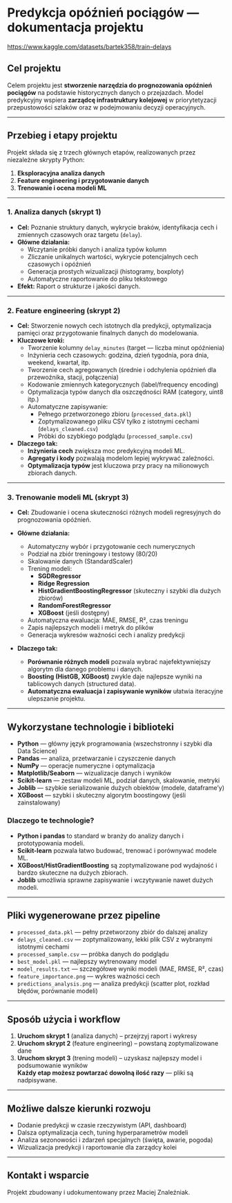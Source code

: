 # Predykcja opóźnień pociągów — dokumentacja projektu
https://www.kaggle.com/datasets/bartek358/train-delays
## Cel projektu

Celem projektu jest **stworzenie narzędzia do prognozowania opóźnień pociągów** na podstawie historycznych danych o przejazdach. Model predykcyjny wspiera **zarządcę infrastruktury kolejowej** w priorytetyzacji przepustowości szlaków oraz w podejmowaniu decyzji operacyjnych.

---

## Przebieg i etapy projektu

Projekt składa się z trzech głównych etapów, realizowanych przez niezależne skrypty Python:

1. **Eksploracyjna analiza danych**  
2. **Feature engineering i przygotowanie danych**  
3. **Trenowanie i ocena modeli ML**

---

### 1. Analiza danych (skrypt 1)

- **Cel:** Poznanie struktury danych, wykrycie braków, identyfikacja cech i zmiennych czasowych oraz targetu (`delay`).
- **Główne działania:**  
  - Wczytanie próbki danych i analiza typów kolumn
  - Zliczanie unikalnych wartości, wykrycie potencjalnych cech czasowych i opóźnień
  - Generacja prostych wizualizacji (histogramy, boxploty)
  - Automatyczne raportowanie do pliku tekstowego
- **Efekt:** Raport o strukturze i jakości danych.

---

### 2. Feature engineering (skrypt 2)

- **Cel:** Stworzenie nowych cech istotnych dla predykcji, optymalizacja pamięci oraz przygotowanie finalnych danych do modelowania.
- **Kluczowe kroki:**
  - Tworzenie kolumny `delay_minutes` (target — liczba minut opóźnienia)
  - Inżynieria cech czasowych: godzina, dzień tygodnia, pora dnia, weekend, kwartał, itp.
  - Tworzenie cech agregowanych (średnie i odchylenia opóźnień dla przewoźnika, stacji, połączenia)
  - Kodowanie zmiennych kategorycznych (label/frequency encoding)
  - Optymalizacja typów danych dla oszczędności RAM (category, uint8 itp.)
  - Automatyczne zapisywanie:
    - Pełnego przetworzonego zbioru (`processed_data.pkl`)
    - Zoptymalizowanego pliku CSV tylko z istotnymi cechami (`delays_cleaned.csv`)
    - Próbki do szybkiego podglądu (`processed_sample.csv`)
- **Dlaczego tak:**  
  - **Inżynieria cech** zwiększa moc predykcyjną modeli ML.
  - **Agregaty i kody** pozwalają modelom lepiej wykrywać zależności.
  - **Optymalizacja typów** jest kluczowa przy pracy na milionowych zbiorach danych.

---

### 3. Trenowanie modeli ML (skrypt 3)

- **Cel:** Zbudowanie i ocena skuteczności różnych modeli regresyjnych do prognozowania opóźnień.
- **Główne działania:**
  - Automatyczny wybór i przygotowanie cech numerycznych
  - Podział na zbiór treningowy i testowy (80/20)
  - Skalowanie danych (StandardScaler)
  - Trening modeli:
    - **SGDRegressor**
    - **Ridge Regression**
    - **HistGradientBoostingRegressor** (skuteczny i szybki dla dużych zbiorów)
    - **RandomForestRegressor**
    - **XGBoost** (jeśli dostępny)
  - Automatyczna ewaluacja: MAE, RMSE, R², czas treningu
  - Zapis najlepszych modeli i metryk do plików
  - Generacja wykresów ważności cech i analizy predykcji

- **Dlaczego tak:**  
  - **Porównanie różnych modeli** pozwala wybrać najefektywniejszy algorytm dla danego problemu i danych.
  - **Boosting (HistGB, XGBoost)** zwykle daje najlepsze wyniki na tablicowych danych (structured data).
  - **Automatyczna ewaluacja i zapisywanie wyników** ułatwia iteracyjne ulepszanie projektu.

---

## Wykorzystane technologie i biblioteki

- **Python** — główny język programowania (wszechstronny i szybki dla Data Science)
- **Pandas** — analiza, przetwarzanie i czyszczenie danych
- **NumPy** — operacje numeryczne i optymalizacja
- **Matplotlib/Seaborn** — wizualizacje danych i wyników
- **Scikit-learn** — zestaw modeli ML, podział danych, skalowanie, metryki
- **Joblib** — szybkie serializowanie dużych obiektów (modele, dataframe’y)
- **XGBoost** — szybki i skuteczny algorytm boostingowy (jeśli zainstalowany)

### **Dlaczego te technologie?**

- **Python i pandas** to standard w branży do analizy danych i prototypowania modeli.
- **Scikit-learn** pozwala łatwo budować, trenować i porównywać modele ML.
- **XGBoost/HistGradientBoosting** są zoptymalizowane pod wydajność i bardzo skuteczne na dużych zbiorach.
- **Joblib** umożliwia sprawne zapisywanie i wczytywanie nawet dużych modeli.

---

## Pliki wygenerowane przez pipeline

- `processed_data.pkl` — pełny przetworzony zbiór do dalszej analizy
- `delays_cleaned.csv` — zoptymalizowany, lekki plik CSV z wybranymi istotnymi cechami
- `processed_sample.csv` — próbka danych do podglądu
- `best_model.pkl` — najlepszy wytrenowany model
- `model_results.txt` — szczegółowe wyniki modeli (MAE, RMSE, R², czas)
- `feature_importance.png` — wykres ważności cech
- `predictions_analysis.png` — analiza predykcji (scatter plot, rozkład błędów, porównanie modeli)

---

## Sposób użycia i workflow

1. **Uruchom skrypt 1** (analiza danych) – przejrzyj raport i wykresy
2. **Uruchom skrypt 2** (feature engineering) – powstaną zoptymalizowane dane
3. **Uruchom skrypt 3** (trening modeli) – uzyskasz najlepszy model i podsumowanie wyników  
**Każdy etap możesz powtarzać dowolną ilość razy** — pliki są nadpisywane.

---

## Możliwe dalsze kierunki rozwoju

- Dodanie predykcji w czasie rzeczywistym (API, dashboard)
- Dalsza optymalizacja cech, tuning hyperparametrów modeli
- Analiza sezonowości i zdarzeń specjalnych (święta, awarie, pogoda)
- Wizualizacja predykcji i raportowanie dla zarządcy kolei

---

## Kontakt i wsparcie

Projekt zbudowany i udokumentowany przez Maciej Znaleźniak.  


